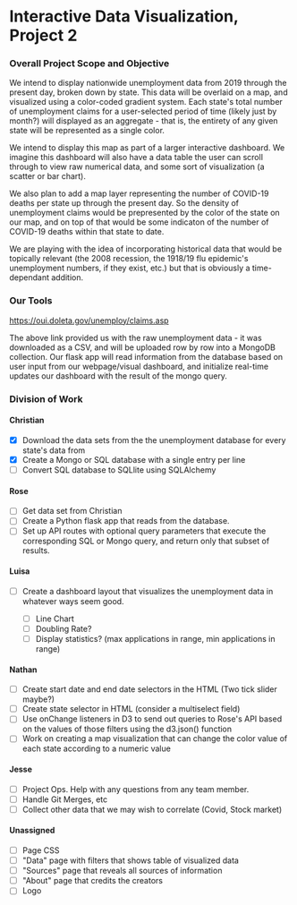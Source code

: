 # Interactive Data Visualization, Project 2

### Overall Project Scope and Objective

We intend to display nationwide unemployment data from 2019 through the present day, broken down by state. This data will be overlaid on a map, and visualized using a color-coded gradient system. Each state's total number of unemployment claims for a user-selected period of time (likely just by month?) will displayed as an aggregate - that is, the entirety of any given state will be represented as a single color.

We intend to display this map as part of a larger interactive dashboard. We imagine this dashboard will also have a data table the user can scroll through to view raw numerical data, and some sort of visualization (a scatter or bar chart).

We also plan to add a map layer representing the number of COVID-19 deaths per state up through the present day. So the density of unemployment claims would be prepresented by the color of the state on our map, and on top of that would be some indicaton of the number of COVID-19 deaths within that state to date.

We are playing with the idea of incorporating historical data that would be topically relevant (the 2008 recession, the 1918/19 flu epidemic's unemployment numbers, if they exist, etc.) but that is obviously a time-dependant addition.

### Our Tools

https://oui.doleta.gov/unemploy/claims.asp

The above link provided us with the raw unemployment data - it was downloaded as a CSV, and will be uploaded row by row into a MongoDB collection. Our flask app will read information from the database based on user input from our webpage/visual dashboard, and initialize real-time updates our dashboard with the result of the mongo query.

### Division of Work

#### Christian

- [x] Download the data sets from the the unemployment database for every state's data from
- [x] Create a Mongo or SQL database with a single entry per line
- [ ] Convert SQL database to SQLlite using SQLAlchemy

#### Rose

- [ ] Get data set from Christian
- [ ] Create a Python flask app that reads from the database.
- [ ] Set up API routes with optional query parameters that execute the corresponding SQL or Mongo query, and return only that subset of results.

#### Luisa

- [ ] Create a dashboard layout that visualizes the unemployment data in whatever ways seem good.

  - [ ] Line Chart
  - [ ] Doubling Rate?
  - [ ] Display statistics? (max applications in range, min applications in range)

#### Nathan

- [ ] Create start date and end date selectors in the HTML (Two tick slider maybe?)
- [ ] Create state selector in HTML (consider a multiselect field)
- [ ] Use onChange listeners in D3 to send out queries to Rose's API based on the values of those filters using the d3.json() function
- [ ] Work on creating a map visualization that can change the color value of each state according to a numeric value

#### Jesse

- [ ] Project Ops. Help with any questions from any team member.
- [ ] Handle Git Merges, etc
- [ ] Collect other data that we may wish to correlate (Covid, Stock market)

#### Unassigned

- [ ] Page CSS
- [ ] "Data" page with filters that shows table of visualized data
- [ ] "Sources" page that reveals all sources of information
- [ ] "About" page that credits the creators
- [ ] Logo
